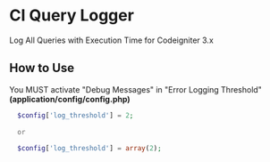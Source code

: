 # CI Query Logger

Log All Queries with Execution Time for Codeigniter 3.x


## How to Use

You MUST activate "Debug Messages" in "Error Logging Threshold" **(application/config/config.php)**

```php
  $config['log_threshold'] = 2;
  
  or
  
  $config['log_threshold'] = array(2);
```
